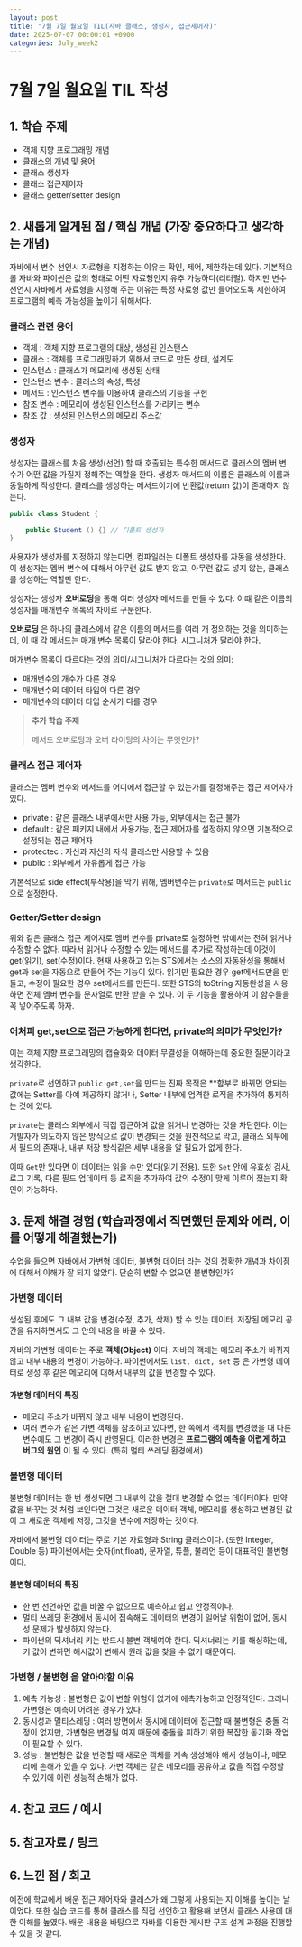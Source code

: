 ```yaml
---
layout: post
title: "7월 7일 월요일 TIL(자바 클래스, 생성자, 접근제어자)"
date: 2025-07-07 00:00:01 +0900
categories: July_week2
---
```


# 7월 7일 월요일 TIL 작성

## 1. 학습 주제
- 객체 지향 프로그래밍 개념
- 클래스의 개념 및 용어
- 클래스 생성자
- 클래스 접근제어자
- 클래스 getter/setter design

## 2. 새롭게 알게된 점 / 핵심 개념 (가장 중요하다고 생각하는 개념)

자바에서 변수 선언시 자료형을 지정하는 이유는 확인, 제어, 제한하는데 있다. 기본적으롤 자바와 파이썬은 값의 형태로 어떤 자료형인지 유추 가능하다(리터럴). 하지만 변수 선언시 자바에서 자료형을 지정해 주는 이유는 특정 자료형 값만 들어오도록 제한하여 프로그램의 예측 가능성을 높이기 위해서다.

### 클래스 관련 용어
- 객체 : 객체 지향 프로그램의 대상, 생성된 인스턴스
- 클래스 : 객체를 프로그래밍하기 위해서 코드로 만든 상태, 설계도
- 인스턴스 : 클래스가 메모리에 생성된 상태
- 인스턴스 변수 : 클래스의 속성, 특성
- 메서드 : 인스턴스 변수를 이용하여 클래스의 기능을 구현
- 참조 변수 : 메모리에 생성된 인스턴스를 가리키는 변수
- 참조 값 : 생성된 인스턴스의 메모리 주소값

### 생성자

생성자는 클래스를 처음 생성(선언) 할 때 호출되는 특수한 메서드로 클래스의 멤버 변수가 어떤 값을 가질지 정해주는 역할을 한다. 생성자 매서드의 이름은 클래스의 이름과 동일하게 작성한다. 클래스를 생성하는 메서드이기에 반환값(return 값)이 존재하지 않는다. 

```java
public class Student {

    public Student () {} // 디폴트 생성자
}
```

사용자가 생성자를 지정하지 않는다면, 컴파일러는 디폴트 생성자를 자동을 생성한다. 이 생성자는 멤버 변수에 대해서 아무런 값도 받지 않고, 아무런 값도 넣지 않는, 클래스를 생성하는 역할만 한다.

생성자는 생성자 **오버로딩**을 통해 여러 생성자 메서드를 만들 수 있다. 이떄 같은 이름의 생성자를 매개변수 목록의 차이로 구분한다.

**오버로딩** 은 하나의 클래스에서 같은 이름의 메서드를 여러 개 정의하는 것을 의미하는데, 이 때 각 메서드는 매개 변수 목록이 달라야 한다. 시그니처가 달라야 한다.

매개변수 목록이 다르다는 것의 의미/시그니처가 다르다는 것의 의미:

- 매개변수의 개수가 다른 경우
- 매개변수의 데이터 타입이 다른 경우
- 매개변수의 데이터 타입 순서가 다를 경우

> **추가 학습 주제**
>
> 메서드 오버로딩과 오버 라이딩의 차이는 무엇인가?
>

### 클래스 접근 제어자

클래스는 멤버 변수와 메서드를 어디에서 접근할 수 있는가를 결정해주는 접근 제어자가 있다.

- private : 같은 클래스 내부에서만 사용 가능, 외부에서는 접근 불가
- default : 같은 패키지 내에서 사용가능, 접근 제어자를 설정하지 않으면 기본적으로 설정되는 접근 제어자
- protectec : 자신과 자신의 자식 클래스만 사용할 수 있음
- public : 외부에서 자유롭게 접근 가능

기본적으로 side effect(부작용)을 막기 위해, 멤버변수는 `private`로 메서드는 `public`으로 설정한다.

### Getter/Setter design

위와 같은 클래스 접근 제어자로 멤버 변수를 private로 설정하면 밖에서는 전혀 읽거나 수정할 수 없다. 따라서 읽거나 수정할 수 있는 메서드를 추가로 작성하는데 이것이 get(읽기), set(수정)이다. 현재 사용하고 있는 STS에서는 소스의 자동완성을 통해서 get과 set을 자동으로 만들어 주는 기능이 있다. 읽기만 필요한 경우 get메서드만을 만들고, 수정이 필요한 경우 set메서드를 만든다. 또한 STS의 toString 자동완성을 사용하면 전체 멤버 변수를 문자열로 반환 받을 수 있다. 이 두 기능을 활용하여 이 함수들을 꼭 넣어주도록 하자.

### 어처피 get,set으로 접근 가능하게 한다면, private의 의미가 무엇인가?

이는 객체 지향 프로그래밍의 캡슐화와 데이터 무결성을 이해하는데 중요한 질문이라고 생각한다.

`private`로 선언하고 `public get,set`을 만드는 진짜 목적은 **함부로 바뀌면 안되는 값에는 Setter를 아예 제공하지 않거나, Setter 내부에 엄격한 로직을 추가하여 통제하는 것에 있다.

`private`는 클래스 외부에서 직접 접근하여 값을 읽거나 변경하는 것을 차단한다. 이는 개발자가 의도하지 않은 방식으로 값이 변경되는 것을 원천적으로 막고, 클래스 외부에서 필드의 존재나, 내부 저장 방식같은 세부 내용을 알 필요가 없게 한다.

이때 `Get`만 있다면 이 데이터는 읽을 수만 있다(읽기 전용). 또한 `Set` 안에 유효성 검사, 로그 기록, 다른 필드 업데이터 등 로직을 추가하여 값의 수정이 맞게 이루어 졌는지 확인이 가능하다.



## 3. 문제 해결 경험 (학습과정에서 직면했던 문제와 에러, 이를 어떻게 해결했는가)

수업을 들으면 자바에서 가변형 데이터, 불변형 데이터 라는 것의 정확한 개념과 차이점에 대해서 이해가 잘 되지 않았다. 단순히 변할 수 없으면 불변형인가?

### 가변형 데이터

생성된 후에도 그 내부 값을 변경(수정, 추가, 삭제) 할 수 있는 데이터. 저장된 메모리 공간을 유지하면서도 그 안의 내용을 바꿀 수 있다.

자바의 가변형 데이터는 주로 **객체(Object)** 이다. 자바의 객체는 메모리 주소가 바뀌지 않고 내부 내용의 변경이 가능하다. 파이썬에서도 `list, dict, set` 등 은 가변형 데이터로 생성 후 같은 메모리에 대해서 내부의 값을 변경할 수 있다.

#### 가변형 데이터의 특징
- 메모리 주소가 바뀌지 않고 내부 내용이 변경된다.
- 여러 변수가 같은 가변 객체를 참조하고 있다면, 한 쪽에서 객체를 변경했을 때 다른 변수에도 그 변경이 즉시 반영된다. 이러한 변경은 **프로그램의 예측을 어렵게 하고 버그의 원인** 이 될 수 있다. (특히 멀티 쓰레딩 환경에서)

### 불변형 데이터

불변형 데이터는 한 번 생성되면 그 내부의 값을 절대 변경할 수 없는 데이터이다. 만약 값을 바꾸는 것 처럼 보인다면 그것은 새로운 데이터 객체, 메모리를 생성하고 변경된 값이 그 새로운 객체에 저장, 그것을 변수에 저장하는 것이다.

자바에서 불변형 데이터는 주로 기본 자료형과 String 클래스이다. (또한 Integer, Double 등) 파이썬에서는 숫자(int,float), 문자열, 튜플, 불리언 등이 대표적인 불변형이다.

#### 불변형 데이터의 특징
- 한 번 선언하면 값을 바꿀 수 없으므로 예측하고 쉽고 안정적이다.
- 멀티 쓰레딩 환경에서 동시에 접속해도 데이터의 변경이 일어날 위험이 없어, 동시성 문제가 발생하지 않는다.
- 파이썬의 딕셔너리 키는 반드시 불변 객체여야 한다. 딕셔너리는 키를 해싱하는데, 키 값이 변하면 해시값이 변해서 원래 값을 찾을 수 없기 떄문이다.

### 가변형 / 불변형 을 알아야할 이유
1. 예측 가능성 : 불변형은 값이 변할 위험이 없기에 에측가능하고 안정적인다. 그러나 가변형은 예측이 어려운 경우가 있다.
2. 동시성과 멀티스레딩 : 여러 방면에서 동시에 데이터에 접근할 때 불변형은 충돌 걱정이 없지만, 가변형은 변경될 여지 때문에 충돌을 피하기 위한 복잡한 동기화 작업이 필요할 수 있다.
3. 성능 : 불변형은 값을 변경할 때 새로운 객체를 계속 생성해야 해서 성능이나, 메모리에 손해가 있을 수 있다. 가변 객체는 같은 메모리를 공유하고 값을 직접 수정할 수 있기에 이런 성능적 손해가 없다.


## 4. 참고 코드 / 예시

## 5. 참고자료 / 링크

## 6. 느낀 점 / 회고 
예전에 학교에서 배운 접근 제어자와 클래스가 왜 그렇게 사용되는 지 이해를 높이는 날이었다. 또한 실습 코드를 통해 클래스를 직접 선언하고 활용해 보면서 클래스 사용데 대한 이해를 높였다. 배운 내용을 바탕으로 자바를 이용한 게시판 구조 설계 과정을 진행할 수 있을 것 같다.